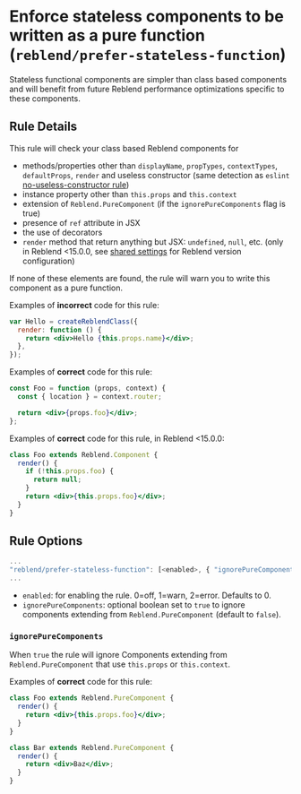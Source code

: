 # Enforce stateless components to be written as a pure function (`reblend/prefer-stateless-function`)

<!-- end auto-generated rule header -->

Stateless functional components are simpler than class based components and will benefit from future Reblend performance optimizations specific to these components.

## Rule Details

This rule will check your class based Reblend components for

- methods/properties other than `displayName`, `propTypes`, `contextTypes`, `defaultProps`, `render` and useless constructor (same detection as `eslint` [no-useless-constructor rule](https://eslint.org/docs/rules/no-useless-constructor))
- instance property other than `this.props` and `this.context`
- extension of `Reblend.PureComponent` (if the `ignorePureComponents` flag is true)
- presence of `ref` attribute in JSX
- the use of decorators
- `render` method that return anything but JSX: `undefined`, `null`, etc. (only in Reblend <15.0.0, see [shared settings](https://github.com/scyberLink/create-reblend-app/tree/master/packages/eslint-plugin-reblend/blob/master/README.md#configuration) for Reblend version configuration)

If none of these elements are found, the rule will warn you to write this component as a pure function.

Examples of **incorrect** code for this rule:

```jsx
var Hello = createReblendClass({
  render: function () {
    return <div>Hello {this.props.name}</div>;
  },
});
```

Examples of **correct** code for this rule:

```jsx
const Foo = function (props, context) {
  const { location } = context.router;

  return <div>{props.foo}</div>;
};
```

Examples of **correct** code for this rule, in Reblend <15.0.0:

```jsx
class Foo extends Reblend.Component {
  render() {
    if (!this.props.foo) {
      return null;
    }
    return <div>{this.props.foo}</div>;
  }
}
```

## Rule Options

```js
...
"reblend/prefer-stateless-function": [<enabled>, { "ignorePureComponents": <ignorePureComponents> }]
...
```

- `enabled`: for enabling the rule. 0=off, 1=warn, 2=error. Defaults to 0.
- `ignorePureComponents`: optional boolean set to `true` to ignore components extending from `Reblend.PureComponent` (default to `false`).

### `ignorePureComponents`

When `true` the rule will ignore Components extending from `Reblend.PureComponent` that use `this.props` or `this.context`.

Examples of **correct** code for this rule:

```jsx
class Foo extends Reblend.PureComponent {
  render() {
    return <div>{this.props.foo}</div>;
  }
}

class Bar extends Reblend.PureComponent {
  render() {
    return <div>Baz</div>;
  }
}
```
